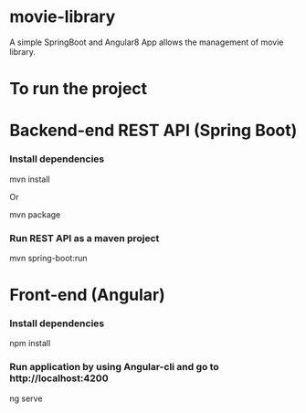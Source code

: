 # movie-library
A simple SpringBoot and Angular8 App allows the management of movie library.


# To run the project

# Backend-end REST API (Spring Boot)
### Install dependencies

mvn install

Or

mvn package

### Run REST API as a maven project
mvn spring-boot:run

# Front-end (Angular)
### Install dependencies

npm install

### Run application by using Angular-cli and go to http://localhost:4200

ng serve
